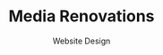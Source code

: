 ---
title: Media Renovations
subtitle: Website Design
layout: default
modal-id: 2
img: media-renovations.png
thumbnail: media-renovations.png
alt: image-alt
description: Lorem ipsum dolor sit amet, usu cu alterum nominavi lobortis. At duo novum diceret. Tantas apeirian vix et, usu sanctus postulant inciderint ut, populo diceret necessitatibus in vim. Cu eum dicam feugiat noluisse.

---
